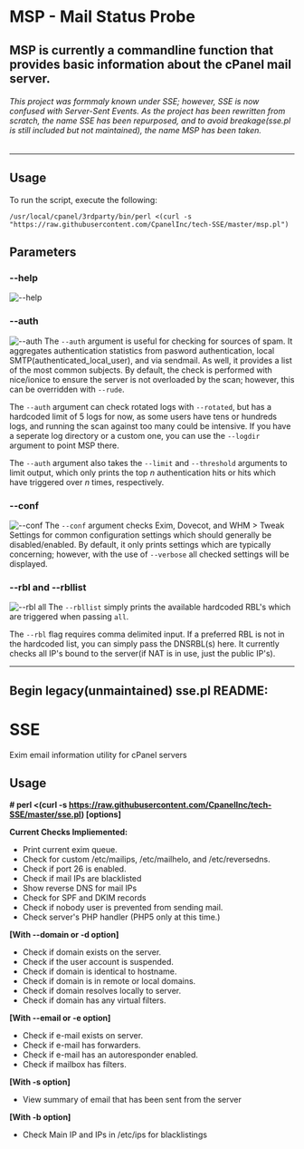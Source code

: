 # MSP - Mail Status Probe
## MSP is currently a commandline function that provides basic information about the cPanel mail server.
###### This project was formmaly known under SSE; however, SSE is now confused with Server-Sent Events. As the project has been rewritten from scratch, the name SSE has been repurposed, and to avoid breakage(sse.pl is still included but not maintained), the name MSP has been taken.
-------------
## Usage
To run the script, execute the following:

```/usr/local/cpanel/3rdparty/bin/perl <(curl -s "https://raw.githubusercontent.com/CpanelInc/tech-SSE/master/msp.pl")```

## Parameters

### --help
![--help](https://user-images.githubusercontent.com/25645218/50696777-09b1b480-1006-11e9-9469-21c1cbb0b2f0.png)

### --auth
![--auth](https://user-images.githubusercontent.com/25645218/50691072-33161480-0ff5-11e9-884d-325d5f124e92.png)
The `--auth` argument is useful for checking for sources of spam. It aggregates authentication statistics from pasword authentication, local SMTP(authenticated_local_user), and via sendmail. As well, it provides a list of the most common subjects. By default, the check is performed with nice/ionice to ensure the server is not overloaded by the scan; however, this can be overridden with `--rude`.

The `--auth` argument can check rotated logs with `--rotated`, but has a hardcoded limit of 5 logs for now, as some users have tens or hundreds logs, and running the scan against too many could be intensive. If you have a seperate log directory or a custom one, you can use the `--logdir` argument to point MSP there.

The `--auth` argument also takes the `--limit` and `--threshold` arguments to limit output, which only prints the top *n* authentication hits or hits which have triggered over *n* times, respectively.

### --conf
![--conf](https://user-images.githubusercontent.com/25645218/50690982-ff3aef00-0ff4-11e9-9f87-8647fac8608c.png)
The `--conf` argument checks Exim, Dovecot, and WHM > Tweak Settings for common configuration settings which should generally be disabled/enabled. By default, it only prints settings which are typically concerning; however, with the use of `--verbose` all checked settings will be displayed.

### --rbl and --rbllist
![--rbl all](https://user-images.githubusercontent.com/25645218/50691357-0f9f9980-0ff6-11e9-922b-9748095a4d62.png)
The `--rbllist` simply prints the available hardcoded RBL's which are triggered when passing `all`.

The `--rbl` flag requires comma delimited input. If a preferred RBL is not in the hardcoded list, you can simply pass the DNSRBL(s) here. It currently checks all IP's bound to the server(if NAT is in use, just the public IP's).

------------
## Begin legacy(unmaintained) sse.pl README:
SSE
================

Exim email information utility for cPanel servers

Usage
--------------

**# perl <(curl -s https://raw.githubusercontent.com/CpanelInc/tech-SSE/master/sse.pl) [options]**


**Current Checks Impliemented:**

- Print current exim queue.
- Check for custom /etc/mailips, /etc/mailhelo, and /etc/reversedns.
- Check if port 26 is enabled.
- Check if mail IPs are blacklisted
- Show reverse DNS for mail IPs
- Check for SPF and DKIM records
- Check if nobody user is prevented from sending mail.
- Check server's PHP handler (PHP5 only at this time.)

**[With --domain or -d option]**

- Check if domain exists on the server.
- Check if the user account is suspended.
- Check if domain is identical to hostname.
- Check if domain is in remote or local domains.
- Check if domain resolves locally to server.
- Check if domain has any virtual filters.

**[With --email or -e option]**

- Check if e-mail exists on server.
- Check if e-mail has forwarders.
- Check if e-mail has an autoresponder enabled.
- Check if mailbox has filters.

**[With -s option]**

- View summary of email that has been sent from the server

**[With -b option]**

- Check Main IP and IPs in /etc/ips for blacklistings

